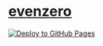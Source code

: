 # [evenzero](https://evenzero.in)

[![Deploy to GitHub Pages](https://github.com/surajsharma/surajsharma.github.io/actions/workflows/deploy.yaml/badge.svg?branch=main)](https://github.com/surajsharma/surajsharma.github.io/actions/workflows/deploy.yaml)
